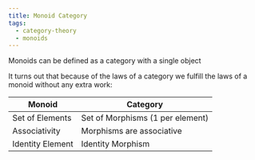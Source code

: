 ```yaml
---
title: Monoid Category
tags:
  - category-theory
  - monoids
---
```


Monoids can be defined as a category with a single object

It turns out that because of the laws of a category we fulfill the laws of a
monoid without any extra work:

Monoid           | Category
---              | ---
Set of Elements  | Set of Morphisms (1 per element)
Associativity    | Morphisms are associative
Identity Element | Identity Morphism
